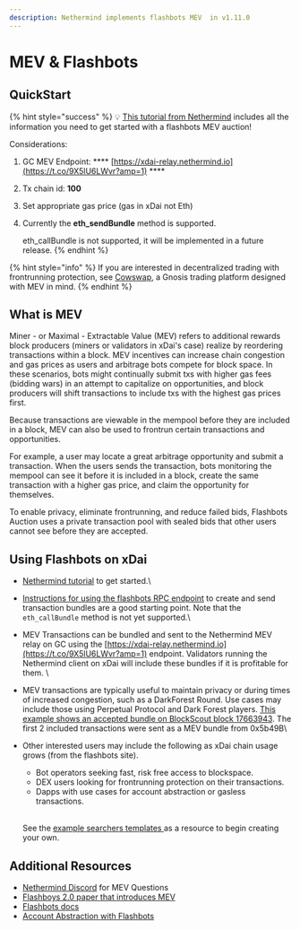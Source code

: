 ```yaml
---
description: Nethermind implements flashbots MEV  in v1.11.0
---
```


# MEV & Flashbots

## QuickStart

{% hint style="success" %}
💡 [This tutorial from Nethermind](https://medium.com/nethermind-eth/how-to-run-the-flashbots-auction-mechanism-on-nethermind-d6dd7b7b9962) includes all the information you need to get started with a flashbots MEV auction!

Considerations:

1. GC MEV Endpoint: **** [https://xdai-relay.nethermind.io](https://t.co/9X5lU6LWvr?amp=1) ****&#x20;
2. Tx chain id: **100**
3. Set appropriate gas price (gas in xDai not Eth)
4.  &#x20;Currently the **eth\_sendBundle** method is supported.&#x20;

    &#x20;eth\_callBundle is not supported, it will be implemented in a future release.
{% endhint %}

{% hint style="info" %}
If you are interested in decentralized trading with frontrunning protection, see [Cowswap](https://cowswap.exchange/#/swap), a Gnosis trading platform designed with MEV in mind.
{% endhint %}

## What is MEV

Miner - or Maximal - Extractable Value (MEV) refers to additional rewards block producers (miners or validators in xDai's case) realize by reordering transactions within a block. MEV incentives can increase chain congestion and gas prices as users and arbitrage bots compete for block space. In these scenarios, bots might continually submit txs with higher gas fees (bidding wars) in an attempt to capitalize on opportunities, and block producers will shift transactions to include txs with the highest gas prices first. &#x20;

Because transactions are viewable in the mempool before they are included in a block, MEV can also be used to frontrun certain transactions and opportunities.

For example, a user may locate a great arbitrage opportunity and submit a transaction. When the users sends the transaction, bots monitoring the mempool can see it before it is included in a block, create the same transaction with a higher gas price, and claim the opportunity for themselves.

To enable privacy, eliminate frontrunning, and reduce failed bids, Flashbots Auction uses a private transaction pool with sealed bids that other users cannot see before they are accepted. &#x20;

## Using Flashbots on xDai

* [Nethermind tutorial](https://medium.com/nethermind-eth/how-to-run-the-flashbots-auction-mechanism-on-nethermind-d6dd7b7b9962) to get started.\

* [Instructions for using the flashbots RPC endpoint](https://docs.flashbots.net/flashbots-auction/searchers/advanced/rpc-endpoint) to create and send transaction bundles are a good starting point. Note that the `eth_callBundle` method is not yet supported.\

* MEV Transactions can be bundled and sent to the Nethermind MEV relay on GC using the [https://xdai-relay.nethermind.io](https://t.co/9X5lU6LWvr?amp=1) endpoint. Validators running the Nethermind client on xDai will include these bundles if it is profitable for them. \

* MEV transactions are typically useful to maintain privacy or during times of increased congestion, such as a DarkForest Round. Use cases may include those using Perpetual Protocol and Dark Forest players. [This example shows an accepted bundle on BlockScout block 17663943](https://blockscout.com/xdai/mainnet/blocks/17663943/transactions). The first 2 included transactions were sent as a MEV bundle from 0x5b49B\

*   Other interested users may include the following as xDai chain usage grows (from the flashbots site).

    * Bot operators seeking fast, risk free access to blockspace.
    * DEX users looking for frontrunning protection on their transactions.
    * Dapps with use cases for account abstraction or gasless transactions.

    \
    See the [example searchers templates ](https://docs.flashbots.net/flashbots-auction/searchers/example-searchers/simple-arbitrage-bot)as a resource to begin creating your own.

## Additional Resources

* [Nethermind Discord](https://discord.com/invite/PaCMRFdvWT) for MEV Questions
* [Flashboys 2.0 paper that introduces MEV](https://ieeexplore.ieee.org/document/9152675)
* [Flashbots docs](https://docs.flashbots.net)
* [Account Abstraction with Flashbots](https://medium.com/flashbots/flashbots-transparency-report-february-2021-8ac45b467d0a)
